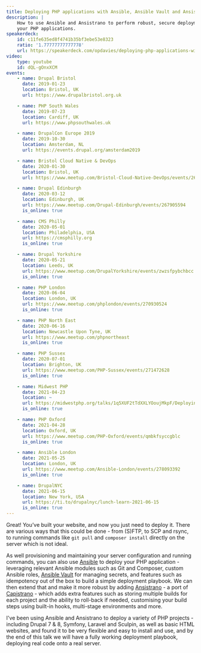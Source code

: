 ```yaml
---
title: Deploying PHP applications with Ansible, Ansible Vault and Ansistrano
description: |
    How to use Ansible and Ansistrano to perform robust, secure deployments of
    your PHP applications.
speakerdeck:
    id: c11fe635ed8f4741b35bf3ebe53e8323
    ratio: '1.77777777777778'
    url: https://speakerdeck.com/opdavies/deploying-php-applications-with-ansible-ansible-vault-and-ansistrano
video:
    type: youtube
    id: dQL-gOnxXCM
events:
    - name: Drupal Bristol
      date: 2019-01-23
      location: Bristol, UK
      url: https://www.drupalbristol.org.uk

    - name: PHP South Wales
      date: 2019-07-23
      location: Cardiff, UK
      url: https://www.phpsouthwales.uk

    - name: DrupalCon Europe 2019
      date: 2019-10-30
      location: Amsterdam, NL
      url: https://events.drupal.org/amsterdam2019

    - name: Bristol Cloud Native & DevOps
      date: 2020-01-30
      location: Bristol, UK
      url: https://www.meetup.com/Bristol-Cloud-Native-DevOps/events/266609627

    - name: Drupal Edinburgh
      date: 2020-03-12
      location: Edinburgh, UK
      url: https://www.meetup.com/Drupal-Edinburgh/events/267905594
      is_online: true

    - name: CMS Philly
      date: 2020-05-01
      location: Philadelphia, USA
      url: https://cmsphilly.org
      is_online: true

    - name: Drupal Yorkshire
      date: 2020-05-21
      location: Leeds, UK
      url: https://www.meetup.com/DrupalYorkshire/events/zwzsfpybchbcc
      is_online: true

    - name: PHP London
      date: 2020-06-04
      location: London, UK
      url: https://www.meetup.com/phplondon/events/270930524
      is_online: true

    - name: PHP North East
      date: 2020-06-16
      location: Newcastle Upon Tyne, UK
      url: https://www.meetup.com/phpnortheast
      is_online: true

    - name: PHP Sussex
      date: 2020-07-01
      location: Brighton, UK
      url: https://www.meetup.com/PHP-Sussex/events/271472628
      is_online: true

    - name: Midwest PHP
      date: 2021-04-23
      location: ~
      url: https://midwestphp.org/talks/1q5XUF2tTdXXLYOoujMkpF/Deploying_PHP_applications_with_Ansible_Ansible_Vault_and_Ansistrano
      is_online: true

    - name: PHP Oxford
      date: 2021-04-28
      location: Oxford, UK
      url: https://www.meetup.com/PHP-Oxford/events/qmbkfsyccgblc
      is_online: true

    - name: Ansible London
      date: 2021-05-25
      location: London, UK
      url: https://www.meetup.com/Ansible-London/events/278093392
      is_online: true

    - name: DrupalNYC
      date: 2021-06-15
      location: New York, USA
      url: https://ti.to/drupalnyc/lunch-learn-2021-06-15
      is_online: true
---
```


Great! You’ve built your website, and now you just need to deploy it. There are various ways that this could be done - from (S)FTP, to SCP and rsync, to running commands like `git pull` and `composer install` directly on the server which is not ideal.

As well provisioning and maintaining your server configuration and running commands, you can also use [Ansible](https://www.ansible.com) to deploy your PHP application - leveraging relevant Ansible modules such as Git and Composer, custom Ansible roles, [Ansible Vault](https://docs.ansible.com/ansible/latest/user_guide/vault.html) for managing secrets, and features such as idempotency out of the box to build a simple deployment playbook. We can then extend that and make it more robust by adding [Ansistrano](https://ansistrano.com) - a port of [Capistrano](https://capistranorb.com) - which adds extra features such as storing multiple builds for each project and the ability to roll-back if needed, customising your build steps using built-in hooks, multi-stage environments and more.

I've been using Ansible and Ansistrano to deploy a variety of PHP projects - including Drupal 7 & 8, Symfony, Laravel and Sculpin, as well as basic HTML websites, and found it to be very flexible and easy to install and use, and by the end of this talk we will have a fully working deployment playbook, deploying real code onto a real server.
